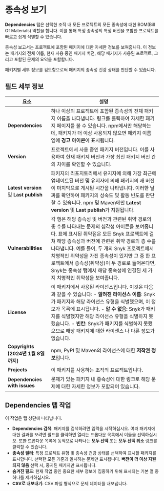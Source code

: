 # 종속성 보기

**Dependencies** 탭은 선택한 조직 내 모든 프로젝트의 모든 종속성에 대한 BOM(Bill Of Materials) 역할을 합니다. 이를 통해 특정 종속성의 특정 버전을 포함한 프로젝트를 빠르고 쉽게 식별할 수 있습니다.

종속성 보고서는 프로젝트에 포함된 패키지에 대한 자세한 정보를 보여줍니다. 이 정보는 패키지의 전체 이름, 현재 사용 중인 패키지 버전, 해당 패키지가 사용된 프로젝트, 그리고 포함된 문제의 요약을 포함합니다.

패키지별 세부 정보를 검토함으로써 패키지의 종속성 건강 상태를 판단할 수 있습니다.

## 필드 세부 정보

| 요소           | 설명                                                                                                                                                  |
| ----------------- | -------------------------------------------------------------------------------------------------------------------------------------- |
| **Dependencies** | 하나 이상의 프로젝트에 포함된 종속성의 전체 패키지 이름을 나타냅니다. 링크를 클릭하여 자세한 패키지 페이지를 볼 수 있습니다. npm에서만 해당하는데, 패키지가 더 이상 사용되지 않으면 패키지 이름 옆에 **경고 아이콘**이 표시됩니다. |
| **Version**       | 프로젝트에서 사용 중인 패키지 버전입니다. 이를 사용하여 현재 패키지 버전과 가장 최신 패키지 버전 간의 차이를 확인할 수 있습니다.                                                                   |
| **Latest version** 및 **Last publish** | 패키지의 리포지토리에서 유지자에 의해 가장 최근에 업데이트된 버전 및 유지자에 의해 패키지의 새 버전이 마지막으로 게시된 시간을 나타냅니다. 이러한 날짜를 확인하여 패키지의 성숙도 및 활동 빈도를 판단할 수 있습니다. npm 및 Maven에만 **Latest version** 및 **Last publish**가 지원됩니다. |
| **Vulnerabilities** | 각 행은 해당 종속성 및 버전과 관련된 취약 경로의 총 수를 나타내는 문제의 심각성 아이콘을 보여줍니다. 표에 표시된 취약점은 모든 Snyk 프로젝트에 걸쳐 해당 종속성과 버전에 관련된 취약 경로의 총 수를 나타냅니다. 예를 들어, 두 개의 Snyk 프로젝트에서 치명적인 취약성을 가진 종속성이 있지만 그 중 한 프로젝트에서 종속성(취약성)이 두 경로로 들어온다면, Snyk는 종속성 탭에서 해당 종속성에 연결된 세 가지 치명적인 취약성을 보여줍니다. |
| **License** | 이 패키지에서 사용된 라이선스입니다. 이것은 다음과 같을 수 있습니다: - **알려진 라이선스 이름**: Snyk가 패키지와 해당 라이선스 유형을 식별했으며, 이 정보가 목록에 표시됩니다. - **알 수 없음**: Snyk가 패키지를 식별했지만 해당 라이선스 유형을 식별하지 못했습니다. - **빈칸**: Snyk가 패키지를 식별하지 못했으므로 해당 패키지에 대한 라이센스 나 다른 정보가 없습니다. |
| **Copyrights (2024년 1월 8일까지)** | npm, PyPI 및 Maven의 라이선스에 대한 **저작권 정보**입니다. |
| **Projects** | 이 패키지를 사용하는 조직의 프로젝트입니다. |
| **Dependencies with issues** | 문제가 있는 패키지 내 종속성에 대한 링크로 해당 문제에 대한 자세한 정보가 포함되어 있습니다. |

## Dependencies 탭 작업

이 작업은 탭 상단에 나타납니다.

* **Dependencies 검색**: 패키지를 검색하려면 입력을 시작하십시오. 여러 패키지에 대한 결과를 보려면 필드를 클릭하면 열리는 드롭다운 목록에서 이들을 선택하십시오. 또한 드롭다운 목록에 동적으로 나타나는 **모두 선택** 또는 **모두 선택 취소** 링크를 클릭할 수 있습니다.
* **종속성 필터**: 특정 프로젝트 유형 및 종속성 건강 상태를 선택하여 표시할 패키지를 표시합니다. 선택한 모든 기준과 일치하는 문제만 표시됩니다. **버전이 더 이상 지원되지 않음** 선택 시, 중지된 패키지만 표시됩니다.
* **숨겨진 필드**: 현재 작업 중인 중요한 세부 정보에 집중하기 위해 표시되는 기본 열 중 하나를 제거하십시오.
* **CSV로 내보내기**: CSV 파일 형식으로 문제 데이터를 내보냅니다.